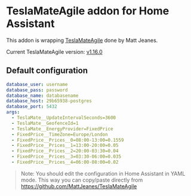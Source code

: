 # TeslaMateAgile addon for Home Assistant

This addon is wrapping [TeslaMateAgile](https://github.com/MattJeanes/TeslaMateAgile) done by Matt Jeanes.

Current TeslaMateAgile version: [v1.16.0](https://github.com/MattJeanes/TeslaMateAgile/releases/tag/v1.16.0)

## Default configuration

```yaml
database_user: username
database_pass: password
database_name: databasename
database_host: 29b65938-postgres
database_port: 5432
args:
  - TeslaMate__UpdateIntervalSeconds=3600
  - TeslaMate__GeofenceId=1
  - TeslaMate__EnergyProvider=FixedPrice
  - FixedPrice__TimeZone=Europe/London
  - FixedPrice__Prices__0=08:00-13:00=0.1559
  - FixedPrice__Prices__1=13:00-20:00=0.05
  - FixedPrice__Prices__2=20:00-03:30=0.04
  - FixedPrice__Prices__3=03:30-06:00=0.035
  - FixedPrice__Prices__4=06:00-08:00=0.02
```

> Note: You should edit the configuration in Home Assistant in YAML mode. This way you can copy/paste directly from https://github.com/MattJeanes/TeslaMateAgile
